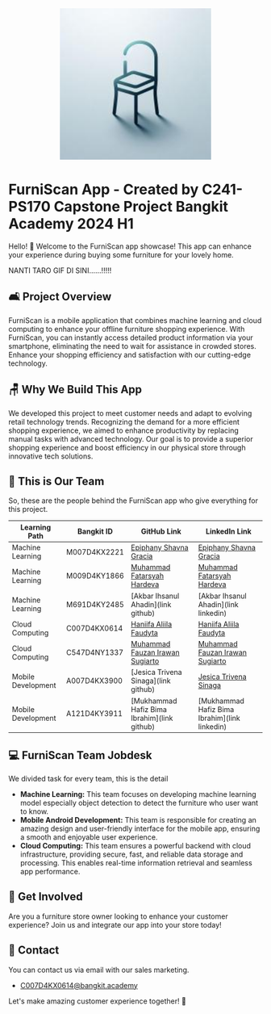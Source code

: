 <div align="center">
  <img src="logo.jpeg" alt="Furni Scan" width="300">
</div>

# FurniScan App - Created by C241-PS170 Capstone Project Bangkit Academy 2024 H1

Hello! 👋 Welcome to the FurniScan app showcase! This app can enhance your experience during buying some furniture for your lovely home.

NANTI TARO GIF DI SINI......!!!!!

## 🛋️ Project Overview

FurniScan is a mobile application that combines machine learning and cloud computing to enhance your offline furniture shopping experience. With FurniScan, you can instantly access detailed product information via your smartphone, eliminating the need to wait for assistance in crowded stores. Enhance your shopping efficiency and satisfaction with our cutting-edge technology.

## 🪑 Why We Build This App

We developed this project to meet customer needs and adapt to evolving retail technology trends. Recognizing the demand for a more efficient shopping experience, we aimed to enhance productivity by replacing manual tasks with advanced technology. Our goal is to provide a superior shopping experience and boost efficiency in our physical store through innovative tech solutions.

## 🦾 This is Our Team

So, these are the people behind the FurniScan app who give everything for this project.

| Learning Path                         | Bangkit ID    | GitHub Link                | LinkedIn Link                          |
|------------------------------|---------------|-----------------------|-----------------------------------|
| Machine Learning        | M007D4KX2221   | [Epiphany Shavna Gracia](https://github.com/grachhe/) | [Epiphany Shavna Gracia](https://www.linkedin.com/in/epiphany-shavna-gracia/)      |
| Machine Learning             | M009D4KY1866   | [Muhammad Fatarsyah Hardeva](https://github.com/mfatarsyah) | [Muhammad Fatarsyah Hardeva](https://www.linkedin.com/in/muhammad-fatarsyah-hardeva/)      |
| Machine Learning             | M691D4KY2485   | [Akbar Ihsanul Ahadin](link github) | [Akbar Ihsanul Ahadin](link linkedin)      |
| Cloud Computing    | C007D4KX0614   | [Haniifa Aliila Faudyta](https://github.com/Haniifaa/) | [Haniifa Aliila Faudyta](https://www.linkedin.com/in/haniifa-aliila-faudyta/)      |
| Cloud Computing      | C547D4NY1337   | [Muhammad Fauzan Irawan Sugiarto](https://github.com/muhammadfauzanis/) | [Muhammad Fauzan Irawan Sugiarto](https://www.linkedin.com/in/muhammadfauzanis/)      |
| Mobile Development      | A007D4KX3900   | [Jesica Trivena Sinaga](link github) | [Jesica Trivena Sinaga](https://www.linkedin.com/in/jesica-trivena/)      |
| Mobile Development | A121D4KY3911   | [Mukhammad Hafiz Bima Ibrahim](link github) | [Mukhammad Hafiz Bima Ibrahim](link linkedin)      |

## 💻 FurniScan Team Jobdesk

We divided task for every team, this is the detail

- **Machine Learning:** This team focuses on developing machine learning model especially object detection to detect the furniture who user want to know.
- **Mobile Android Development:** This team is responsible for creating an amazing design and user-friendly interface for the mobile app, ensuring a smooth and enjoyable user experience.
- **Cloud Computing:** This team ensures a powerful backend with cloud infrastructure, providing secure, fast, and reliable data storage and processing. This enables real-time information retrieval and seamless app performance.

## 🤝 Get Involved

Are you a furniture store owner looking to enhance your customer experience? Join us and integrate our app into your store today!

## 💌 Contact

You can contact us via email with our sales marketing.
- C007D4KX0614@bangkit.academy

Let's make amazing customer experience together! 🙌
